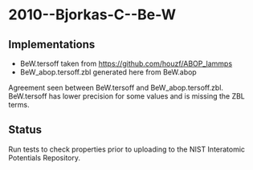 # 2010--Bjorkas-C--Be-W

## Implementations

- BeW.tersoff taken from https://github.com/houzf/ABOP_lammps
- BeW_abop.tersoff.zbl generated here from BeW.abop

Agreement seen between BeW.tersoff and BeW_abop.tersoff.zbl.  BeW.tersoff has lower precision for some values and is missing the ZBL terms.

## Status

Run tests to check properties prior to uploading to the NIST Interatomic Potentials Repository.
